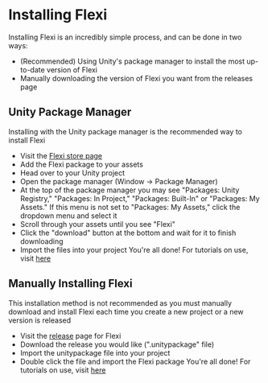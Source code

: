 # Installing Flexi
Installing Flexi is an incredibly simple process, and can be done in two ways:
- (Recommended) Using Unity's package manager to install the most up-to-date version of Flexi
- Manually downloading the version of Flexi you want from the releases page

## Unity Package Manager
Installing with the Unity package manager is the recommended way to install Flexi
- Visit the [Flexi store page](...)
- Add the Flexi package to your assets
- Head over to your Unity project
- Open the package manager (Window -> Package Manager)
- At the top of the package manager you may see "Packages: Unity Registry," "Packages: In Project," "Packages: Built-In" or "Packages: My Assets." If this menu is not set to "Packages: My Assets," click the dropdown menu and select it
- Scroll through your assets until you see "Flexi"
- Click the "download" button at the bottom and wait for it to finish downloading
- Import the files into your project
You're all done! For tutorials on use, visit [here](./Tutorials.md)

## Manually Installing Flexi
This installation method is not recommended as you must manually download and install Flexi each time you create a new project or a new version is released
- Visit the [release](https://github.com/NathanPease16/Flexi/releases) page for Flexi
- Download the release you would like (".unitypackage" file)
- Import the unitypackage file into your project
- Double click the file and import the Flexi package
You're all done! For tutorials on use, visit [here](./Tutorials.md)
